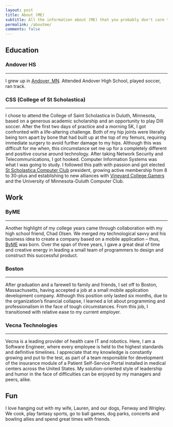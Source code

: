 ```yaml
---
layout: post
title: About (ME)
subtitle: All the information about (ME) that you probably don't care to know
permalink: /aboutme/
comments: false
---
```


## Education
### Andover HS
-----
  I grew up in [Andover, MN](http://en.wikipedia.org/wiki/Andover,_Minnesota). Attended Andover High School, played soccer, ran track.
### CSS (College of St Scholastica)
-----
  I chose to attend the College of Saint Scholastica in Duluth, Minnesota, based on a generous academic scholarship and an opportunity to play DIII soccer. After the first two days of practice and a morning 5K, I got confronted with a life-altering challenge. Both of my hip joints were literally being torn apart by bone that had built up at the top of my femurs, requiring immediate surgery to avoid further damage to my hips. Although this was difficult for me when, this circumstance set me up for a completely different and positive course around technology. After taking Network Security and Telecommunications, I got hooked. Computer Information Systems was what I was going to study. I followed this path with passion and got elected [St Scholastica Computer Club](http://student.css.edu/cis/) president, growing active membership from 8 to 30-plus and establishing to new alliances with [Vineyard College Gamers](https://www.facebook.com/groups/175670680210/) and the University of Minnesota-Duluth Computer Club.

## Work
### ByME
-----
  Another highlight of my college years came through collaboration with my high school friend, Chad Olsen. We merged my technological savvy and his business idea to create a company based on a mobile application – thus, [ByME](http://www.collegeby.me/) was born. Over the span of three years, I gave a great deal of time and creative energy in leading a small team of programmers to design and construct this successful product.
### Boston
-----
  After graduation and a farewell to family and friends, I set off to Boston, Massachusetts, having accepted a job at a small mobile application development company. Although this position only lasted six months, due to the organization’s financial collapse, I learned a lot about programming and professionalism in the face of tough circumstances. From this job, I transitioned with relative ease to my current employer.
### Vecna Technologies
-----
  Vecna is a leading provider of health care IT and robotics. Here, I am a Software Engineer, where every employee is held to the highest standards and definitive timelines. I appreciate that my knowledge is constantly growing and put to the test, as part of a team responsible for development of the insurance module of a Patient Self-Service Portal installed in medical centers across the United States. My solution-oriented style of leadership and humor in the face of difficulties can be enjoyed by my managers and peers, alike.

## Fun
  I love hanging out with my wife, Lauren, and our dogs, Fenway and Wrigley. We cook, play fantasy sports, go to ball games, dog parks, concerts and bowling allies and spend great times with friends.